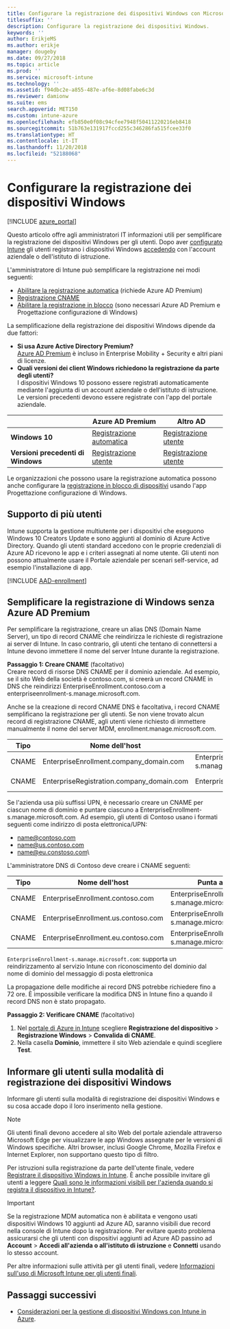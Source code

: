 ```yaml
---
title: Configurare la registrazione dei dispositivi Windows con Microsoft Intune
titlesuffix: ''
description: Configurare la registrazione dei dispositivi Windows.
keywords: ''
author: ErikjeMS
ms.author: erikje
manager: dougeby
ms.date: 09/27/2018
ms.topic: article
ms.prod: ''
ms.service: microsoft-intune
ms.technology: ''
ms.assetid: f94dbc2e-a855-487e-af6e-8d08fabe6c3d
ms.reviewer: damionw
ms.suite: ems
search.appverid: MET150
ms.custom: intune-azure
ms.openlocfilehash: efb850e0f08c94cfee7948f50411220216eb8418
ms.sourcegitcommit: 51b763e131917fccd255c346286fa515fcee33f0
ms.translationtype: HT
ms.contentlocale: it-IT
ms.lasthandoff: 11/20/2018
ms.locfileid: "52188068"
---
```

# <a name="set-up-enrollment-for-windows-devices"></a>Configurare la registrazione dei dispositivi Windows

[!INCLUDE [azure_portal](./includes/azure_portal.md)]

Questo articolo offre agli amministratori IT informazioni utili per semplificare la registrazione dei dispositivi Windows per gli utenti. Dopo aver [configurato Intune](setup-steps.md) gli utenti registrano i dispositivi Windows [accedendo](https://docs.microsoft.com/intune-user-help/enroll-your-device-in-intune-windows) con l'account aziendale o dell'istituto di istruzione.  

L'amministratore di Intune può semplificare la registrazione nei modi seguenti:
- [Abilitare la registrazione automatica](#enable-windows-10-automatic-enrollment) (richiede Azure AD Premium)
- [Registrazione CNAME](#simplify-windows-enrollment-without-azure-ad-premium)
- [Abilitare la registrazione in blocco](windows-bulk-enroll.md) (sono necessari Azure AD Premium e Progettazione configurazione di Windows)

La semplificazione della registrazione dei dispositivi Windows dipende da due fattori:

- **Si usa Azure Active Directory Premium?** <br>[Azure AD Premium](https://docs.microsoft.com/azure/active-directory/active-directory-get-started-premium) è incluso in Enterprise Mobility + Security e altri piani di licenze.
- **Quali versioni dei client Windows richiedono la registrazione da parte degli utenti?** <br>I dispositivi Windows 10 possono essere registrati automaticamente mediante l'aggiunta di un account aziendale o dell'istituto di istruzione. Le versioni precedenti devono essere registrate con l'app del portale aziendale.

||**Azure AD Premium**|**Altro AD**|
|----------|---------------|---------------|  
|**Windows 10**|[Registrazione automatica](#enable-windows-10-automatic-enrollment) |[Registrazione utente](#enable-windows-enrollment-without-azure-ad-premium)|
|**Versioni precedenti di Windows**|[Registrazione utente](#enable-windows-enrollment-without-azure-ad-premium)|[Registrazione utente](#enable-windows-enrollment-without-azure-ad-premium)|

Le organizzazioni che possono usare la registrazione automatica possono anche configurare la [registrazione in blocco di dispositivi](windows-bulk-enroll.md) usando l'app Progettazione configurazione di Windows.

## <a name="multi-user-support"></a>Supporto di più utenti

Intune supporta la gestione multiutente per i dispositivi che eseguono Windows 10 Creators Update e sono aggiunti al dominio di Azure Active Directory. Quando gli utenti standard accedono con le proprie credenziali di Azure AD ricevono le app e i criteri assegnati al nome utente. Gli utenti non possono attualmente usare il Portale aziendale per scenari self-service, ad esempio l'installazione di app.

[!INCLUDE [AAD-enrollment](./includes/win10-automatic-enrollment-aad.md)]

## <a name="simplify-windows-enrollment-without-azure-ad-premium"></a>Semplificare la registrazione di Windows senza Azure AD Premium
Per semplificare la registrazione, creare un alias DNS (Domain Name Server), un tipo di record CNAME che reindirizza le richieste di registrazione ai server di Intune. In caso contrario, gli utenti che tentano di connettersi a Intune devono immettere il nome del server Intune durante la registrazione.

**Passaggio 1: Creare CNAME** (facoltativo)<br>
Creare record di risorse DNS CNAME per il dominio aziendale. Ad esempio, se il sito Web della società è contoso.com, si creerà un record CNAME in DNS che reindirizzi EnterpriseEnrollment.contoso.com a enterpriseenrollment-s.manage.microsoft.com.

Anche se la creazione di record CNAME DNS è facoltativa, i record CNAME semplificano la registrazione per gli utenti. Se non viene trovato alcun record di registrazione CNAME, agli utenti viene richiesto di immettere manualmente il nome del server MDM, enrollment.manage.microsoft.com.

|Tipo|Nome dell'host|Punta a|TTL|
|----------|---------------|---------------|---|
|CNAME|EnterpriseEnrollment.company_domain.com|EnterpriseEnrollment-s.manage.microsoft.com| 1 ora|
|CNAME|EnterpriseRegistration.company_domain.com|EnterpriseRegistration.windows.net|1 ora|

Se l'azienda usa più suffissi UPN, è necessario creare un CNAME per ciascun nome di dominio e puntare ciascuno a EnterpriseEnrollment-s.manage.microsoft.com. Ad esempio, gli utenti di Contoso usano i formati seguenti come indirizzo di posta elettronica/UPN:

- name@contoso.com
- name@us.contoso.com
- name@eu.constoso.com\

L'amministratore DNS di Contoso deve creare i CNAME seguenti:

|Tipo|Nome dell'host|Punta a|TTL|  
|----------|---------------|---------------|---|
|CNAME|EnterpriseEnrollment.contoso.com|EnterpriseEnrollment-s.manage.microsoft.com|1 ora|
|CNAME|EnterpriseEnrollment.us.contoso.com|EnterpriseEnrollment-s.manage.microsoft.com|1 ora|
|CNAME|EnterpriseEnrollment.eu.contoso.com|EnterpriseEnrollment-s.manage.microsoft.com| 1 ora|

`EnterpriseEnrollment-s.manage.microsoft.com`: supporta un reindirizzamento al servizio Intune con riconoscimento del dominio dal nome di dominio del messaggio di posta elettronica

La propagazione delle modifiche ai record DNS potrebbe richiedere fino a 72 ore. È impossibile verificare la modifica DNS in Intune fino a quando il record DNS non è stato propagato.

**Passaggio 2: Verificare CNAME** (facoltativo)<br>
1. Nel [portale di Azure in Intune](https://aka.ms/intuneportal) scegliere **Registrazione del dispositivo** > **Registrazione Windows** > **Convalida di CNAME**.
2. Nella casella **Dominio**, immettere il sito Web aziendale e quindi scegliere **Test**.

## <a name="tell-users-how-to-enroll-windows-devices"></a>Informare gli utenti sulla modalità di registrazione dei dispositivi Windows
Informare gli utenti sulla modalità di registrazione dei dispositivi Windows e su cosa accade dopo il loro inserimento nella gestione.

> [!NOTE]
> Gli utenti finali devono accedere al sito Web del portale aziendale attraverso Microsoft Edge per visualizzare le app Windows assegnate per le versioni di Windows specifiche. Altri browser, inclusi Google Chrome, Mozilla Firefox e Internet Explorer, non supportano questo tipo di filtro.

Per istruzioni sulla registrazione da parte dell'utente finale, vedere [Registrare il dispositivo Windows in Intune](https://docs.microsoft.com/intune-user-help/enroll-your-device-in-intune-windows). È anche possibile invitare gli utenti a leggere [Quali sono le informazioni visibili per l'azienda quando si registra il dispositivo in Intune?](https://docs.microsoft.com/intune-user-help/what-can-your-it-administrator-see-when-you-enroll-your-device-in-intune-windows).

>[!IMPORTANT]
> Se la registrazione MDM automatica non è abilitata e vengono usati dispositivi Windows 10 aggiunti ad Azure AD, saranno visibili due record nella console di Intune dopo la registrazione. Per evitare questo problema assicurarsi che gli utenti con dispositivi aggiunti ad Azure AD passino ad **Account** > **Accedi all'azienda o all'istituto di istruzione** e **Connetti** usando lo stesso account. 

Per altre informazioni sulle attività per gli utenti finali, vedere [Informazioni sull'uso di Microsoft Intune per gli utenti finali](end-user-educate.md).

## <a name="next-steps"></a>Passaggi successivi

- [Considerazioni per la gestione di dispositivi Windows con Intune in Azure](/intune-classic/deploy-use/intune-on-azure).
